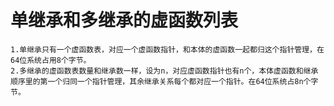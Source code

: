 # 单继承和多继承的虚函数列表 #

    1.单继承只有一个虚函数表，对应一个虚函数指针，和本体的虚函数一起都归这个指针管理，在64位系统占用8个字节。
    2.多继承的虚函数表数量和继承数一样，设为n，对应虚函数指针也有n个，本体虚函数和继承顺序里的第一个归同一个指针管理，其余继承关系每个都对应一个指针。在64位系统占8n个字节。

